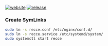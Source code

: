 [![website](https://img.shields.io/website?url=https://www.aneur.info)](https://www.aneur.info/recce)
[![release](https://img.shields.io/github/v/release/aneurinsmith/recce.svg?style=flat)](https://github.com/aneurinsmith/recce/releases/latest)

### Create SymLinks

```bash
sudo ln -s recce.conf /etc/nginx/conf.d/
sudo ln -s recce.service /etc/systemd/system/
sudo systemctl start recce
```
